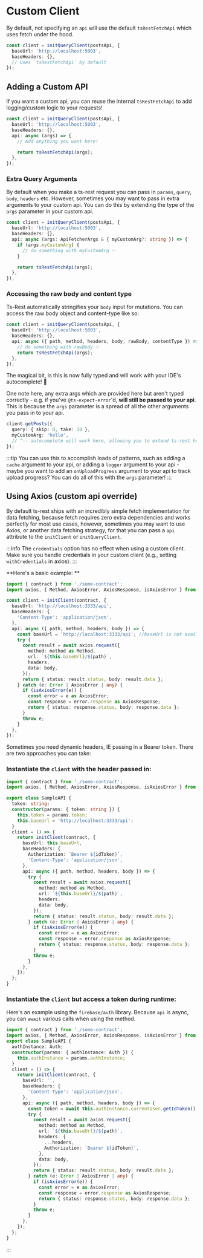 # Custom Client

By default, not specifying an `api` will use the default `tsRestFetchApi` which uses fetch under the hood.

```typescript
const client = initQueryClient(postsApi, {
  baseUrl: 'http://localhost:5003',
  baseHeaders: {},
  // Uses `tsRestFetchApi` by default
});
```

## Adding a Custom API

If you want a custom api, you can reuse the internal `tsRestFetchApi` to add logging/custom logic to your requests!

```typescript
const client = initQueryClient(postsApi, {
  baseUrl: 'http://localhost:5003',
  baseHeaders: {},
  api: async (args) => {
    // Add anything you want here!

    return tsRestFetchApi(args);
  },
});
```

### Extra Query Arguments

By default when you make a ts-rest request you can pass in `params`, `query`, `body`, `headers` etc. However, sometimes you may want to pass in extra arguments to your custom api. You can do this by extending the type of the `args` parameter in your custom api.

```typescript
const client = initQueryClient(postsApi, {
  baseUrl: 'http://localhost:5003',
  baseHeaders: {},
  api: async (args: ApiFetcherArgs & { myCustomArg?: string }) => {
    if (args.myCustomArg) {
      // do something with myCustomArg ✨
    }

    return tsRestFetchApi(args);
  },
});
```

### Accessing the raw body and content type

Ts-Rest automatically stringifies your `body` input for mutations. You can access the raw body object and content-type like so:

```typescript
const client = initQueryClient(postsApi, {
  baseUrl: 'http://localhost:5003',
  baseHeaders: {},
  api: async ({ path, method, headers, body, rawBody, contentType }) => {
    // do something with rawBody ✨
    return tsRestFetchApi(args);
  },
});
```


The magical bit, is this is now fully typed and will work with your IDE's autocomplete! 🤯

One note here, any extra args which are provided here but aren't typed correctly - e.g. if you've `@ts-expect-error`'d, **will still be passed to your api**. This is because the `args` parameter is a spread of all the other arguments you pass in to your api.

```typescript
client.getPosts({
  query: { skip: 0, take: 10 },
  myCustomArg: 'hello',
  // ^-- autocomplete will work here, allowing you to extend ts-rest however you want
});
```

:::tip
You can use this to accomplish loads of patterns, such as adding a `cache` argument to your api, or adding a `logger` argument to your api - maybe you want to add an `onUploadProgress` argument to your api to track upload progress? You can do all of this with the `args` parameter!
:::

## Using Axios (custom api override)

By default ts-rest ships with an incredibly simple fetch
implementation for data fetching, because fetch requires zero extra
dependencies and works perfectly for most use cases, however,
sometimes you may want to use Axios, or another data fetching strategy, for that
you can pass a `api` attribute to the `initClient` or `initQueryClient`.

:::info
The `credentials` option has no effect when using a custom client. Make sure you handle credentials in your custom client
(e.g., setting `withCredentials` in axios).
:::

**Here's a basic example: **

```typescript
import { contract } from './some-contract';
import axios, { Method, AxiosError, AxiosResponse, isAxiosError } from 'axios';

const client = initClient(contract, {
  baseUrl: 'http://localhost:3333/api',
  baseHeaders: {
    'Content-Type': 'application/json',
  },
  api: async ({ path, method, headers, body }) => {
    const baseUrl = 'http://localhost:3333/api'; //baseUrl is not available as a param, yet
    try {
      const result = await axios.request({
        method: method as Method,
        url: `${this.baseUrl}/${path}`,
        headers,
        data: body,
      });
      return { status: result.status, body: result.data };
    } catch (e: Error | AxiosError | any) {
      if (isAxiosError(e)) {
        const error = e as AxiosError;
        const response = error.response as AxiosResponse;
        return { status: response.status, body: response.data };
      }
      throw e;
    }
  },
});
```

Sometimes you need dynamic headers, IE passing in a Bearer token. There are two approaches you can take:

### Instantiate the `client` with the header passed in:

```typescript
import { contract } from './some-contract';
import axios, { Method, AxiosError, AxiosResponse, isAxiosError } from 'axios';

export class SampleAPI {
  token: string;
  constructor(params: { token: string }) {
    this.token = params.token;
    this.baseUrl = 'http://localhost:3333/api';
  }
  client = () => {
    return initClient(contract, {
      baseUrl: this.baseUrl,
      baseHeaders: {
        Authorization: `Bearer ${idToken}`,
        'Content-Type': 'application/json',
      },
      api: async ({ path, method, headers, body }) => {
        try {
          const result = await axios.request({
            method: method as Method,
            url: `${this.baseUrl}/${path}`,
            headers,
            data: body,
          });
          return { status: result.status, body: result.data };
        } catch (e: Error | AxiosError | any) {
          if (isAxiosError(e)) {
            const error = e as AxiosError;
            const response = error.response as AxiosResponse;
            return { status: response.status, body: response.data };
          }
          throw e;
        }
      },
    });
  };
}
```

### Instantiate the `client` but access a token during runtime:

Here's an example using the `firebase/auth` library. Because `api` is async, you can `await` various calls when using the method.

```typescript
import { contract } from './some-contract';
import axios, { Method, AxiosError, AxiosResponse, isAxiosError } from 'axios';
export class SampleAPI {
  authInstance: Auth;
  constructor(params: { authInstance: Auth }) {
    this.authInstance = params.authInstance;
  }
  client = () => {
    return initClient(contract, {
      baseUrl: '',
      baseHeaders: {
        'Content-Type': 'application/json',
      },
      api: async ({ path, method, headers, body }) => {
        const token = await this.authInstance.currentUser.getIdToken();
        try {
          const result = await axios.request({
            method: method as Method,
            url: `${this.baseUrl}/${path}`,
            headers: {
              ...headers,
              Authorization: `Bearer ${idToken}`,
            },
            data: body,
          });
          return { status: result.status, body: result.data };
        } catch (e: Error | AxiosError | any) {
          if (isAxiosError(e)) {
            const error = e as AxiosError;
            const response = error.response as AxiosResponse;
            return { status: response.status, body: response.data };
          }
          throw e;
        }
      },
    });
  };
}
```

:::

